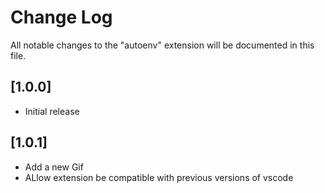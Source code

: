 # Change Log

All notable changes to the "autoenv" extension will be documented in this file.


## [1.0.0]

- Initial release

## [1.0.1]

- Add a new Gif
- ALlow extension be compatible with previous versions of vscode